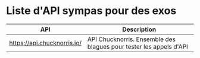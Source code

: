 # Liste d'API sympas pour des exos

API | Description|
----|------------|
https://api.chucknorris.io/ | API Chucknorris. Ensemble des blagues pour tester les appels d'API
